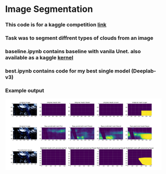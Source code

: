 # Image Segmentation

### This code is for a kaggle competition [link](https://www.kaggle.com/c/understanding_cloud_organization/)

### Task was to segment diffrent types of clouds from an image

### baseline.ipynb contains baseline with vanila Unet. also available as a kaggle [kernel](https://www.kaggle.com/dhananjay3/image-segmentation-from-scratch-in-pytorch)

### best.ipynb contains code for my best single model (Deeplab-v3)

### Example output

![sample ouput](./sample.png)